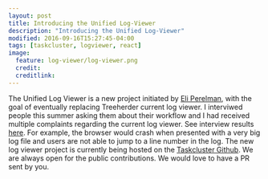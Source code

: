 ```yaml
---
layout: post
title: Introducing the Unified Log-Viewer
description: "Introducing the Unified Log-Viewer"
modified: 2016-09-16T15:27:45-04:00
tags: [taskcluster, logviewer, react]
image:
  feature: log-viewer/log-viewer.png
  credit: 
  creditlink: 
---
```


The Unified Log Viewer is a new project initiated by [Eli Perelman](http://eliperelman.com/), with the goal of eventually replacing Treeherder current log viewer. I interviwed people this summer asking them about their workflow and I had received multiple complaints regarding the current log viewer. See interview results [here](https://public.etherpad-mozilla.org/p/taskcluster-dashboard-interviews). For example, the browser would crash when presented with a very big log file and users are not able to jump to a line number in the log.
The new log viewer project is currently being hosted on the [Taskcluster Github](https://github.com/taskcluster/unified-logviewer). We are always open for the public contributions. We would love to have a PR sent by you.


